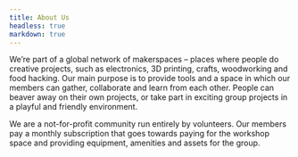 ```yaml
---
title: About Us
headless: true
markdown: true
---
```


We’re part of a global network of makerspaces – places where people do creative projects, such as electronics, 3D printing, crafts, woodworking and food hacking. Our main purpose is to provide tools and a space in which our members can gather, collaborate and learn from each other. People can beaver away on their own projects, or take part in exciting group projects in a playful and friendly environment.

We are a not-for-profit community run entirely by volunteers. Our members pay a monthly subscription that goes towards paying for the workshop space and providing equipment, amenities and assets for the group.
